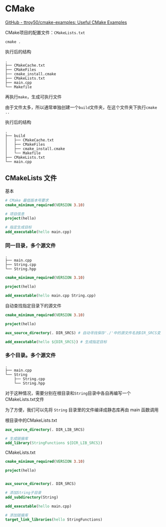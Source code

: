 # CMake


[GitHub - ttroy50/cmake-examples: Useful CMake Examples](https://github.com/ttroy50/cmake-examples)

CMake项目的配置文件：`CMakeLists.txt`


`cmake .`

执行后的结构

```
.
├── CMakeCache.txt
├── CMakeFiles
├── cmake_install.cmake
├── CMakeLists.txt
├── main.cpp
└── Makefile
```

再执行`make`，生成可执行文件



由于文件太多，所以通常单独创建一个`build`文件夹，在这个文件夹下执行`cmake ..`

执行后的结构

```
.
├── build
│   ├── CMakeCache.txt
│   ├── CMakeFiles
│   ├── cmake_install.cmake
│   └── Makefile
├── CMakeLists.txt
└── main.cpp
```


## CMakeLists 文件


基本
```cmake
# CMake 最低版本号要求
cmake_minimum_required(VERSION 3.10)

# 项目信息
project(hello)

# 指定生成目标
add_executable(hello main.cpp)
```


### 同一目录，多个源文件

```
.
├── main.cpp
├── String.cpp
└── String.hpp
```

```cmake
cmake_minimum_required(VERSION 3.10)

project(hello)

add_executable(hello main.cpp String.cpp)
```

自动查找指定目录下的源文件

```cmake
cmake_minimum_required(VERSION 3.10)

project(hello)

aux_source_directory(. DIR_SRCS) # 自动寻找保存'./'中的源文件名到DIR_SRCS变量中

add_executable(hello ${DIR_SRCS}) # 生成指定目标
```


### 多个目录。多个源文件

```
.
├── main.cpp
└── String
    ├── String.cpp
    └── String.hpp
```

对于这种情况，需要分别在根目录和`String`目录中各自再编写一个CMakeLists.txt文件

为了方便，我们可以先将 `String` 目录里的文件编译成静态库再由 main 函数调用

根目录中的CMakeLists.txt

```cmake
aux_source_directory(. DIR_LIB_SRCS)

# 生成链接库
add_library(StringFunctions ${DIR_LIB_SRCS})
```

CMakeLists.txt
```cmake
cmake_minimum_required(VERSION 3.10)

project(hello)


aux_source_directory(. DIR_SRCS)

# 添加String子目录
add_subdirectory(String)

add_executable(hello main.cpp)

# 添加链接库
target_link_libraries(hello StringFunctions)
```